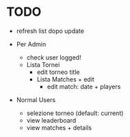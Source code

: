 # TODO

* refresh list dopo update

* Per Admin
  * check user logged!
  * Lista Tornei
    * edit torneo title
    * Lista Matches + edit
      * edit match: date + players

* Normal Users
    * selezione torneo (default: current)
    * view leaderboard
    * view matches + details
